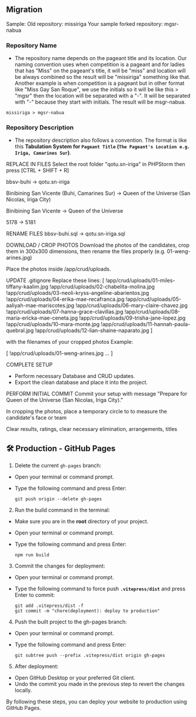 ## Migration 

Sample:
Old repository: missiriga
Your sample forked repository: mgsr-nabua 


### Repository Name

- The repository name depends on the pageant title and its location. Our naming convention uses when competition is a pageant and for ladies that has "Miss" on the pageant's title, it will be "miss" and location will be always combined so the result will be "missiriga" something like that. Another example is when competition is a pageant but in other format like "Miss Gay San Roque", we use the initials so it will be like this > "mgsr" then the location will be separated with a "-".  It will be separated with "-" because they start with initials. The result will be msgr-nabua.

```
missiriga > mgsr-nabua
```

### Repository Description

- The repository description also follows a convention. The format is like this **Tabulation System for `Pageant Title` (`The Pageant's Location e.g. Iriga, Camarines Sur`)**. 



REPLACE IN FILES
Select the root folder "qotu.sn-iriga" in PHPStorm then press [CTRL + SHIFT + R]

bbsv-buhi
-> qotu.sn-iriga

Binibining San Vicente (Buhi, Camarines Sur)
-> Queen of the Universe (San Nicolas, Iriga City)

Binibining San Vicente
-> Queen of the Universe

5178
-> 5181



RENAME FILES
bbsv-buhi.sql
-> qotu.sn-iriga.sql



DOWNLOAD / CROP PHOTOS
Download the photos of the candidates, crop them in 300x300 dimensions, then rename the files properly (e.g. 01-weng-arines.jpg)

Place the photos inside /app/crud/uploads.

UPDATE .gitignore
Replace these lines:
[
!app/crud/uploads/01-miles-tiffany-kaalim.jpg
!app/crud/uploads/02-chabelita-molina.jpg
!app/crud/uploads/03-neoli-kryss-angeline-abarientos.jpg
!app/crud/uploads/04-erika-mae-recafranca.jpg
!app/crud/uploads/05-aaliyah-mae-mariscotes.jpg
!app/crud/uploads/06-mary-claire-chavez.jpg
!app/crud/uploads/07-hanna-grace-clavillas.jpg
!app/crud/uploads/08-maria-ericka-mae-ceneta.jpg
!app/crud/uploads/09-trisha-jane-lopez.jpg
!app/crud/uploads/10-mara-monte.jpg
!app/crud/uploads/11-hannah-paula-quebral.jpg
!app/crud/uploads/12-lian-shaine-naparato.jpg
]

with the filenames of your cropped photos
Example:

[
!app/crud/uploads/01-weng-arines.jpg
...
]



COMPLETE SETUP
- Perform necessary Database and CRUD updates.
- Export the clean database and place it into the project.



PERFORM INITIAL COMMIT
Commit your setup with message "Prepare for Queen of the Universe (San Nicolas, Iriga City)."

In cropping the photos, place a temporary circle to to measure the candidate's face or team

Clear results, ratings, clear necessary elimination, arrangements, titles


## 🛠️ Production - GitHub Pages

1. Delete the current `gh-pages` branch:

- Open your terminal or command prompt.
- Type the following command and press Enter:

   ```shell
   git push origin --delete gh-pages
   ```

2. Run the build command in the terminal:

- Make sure you are in the **root** directory of your project.
- Open your terminal or command prompt.
- Type the following command and press Enter:

   ```shell   
   npm run build
   ```

3. Commit the changes for deployment:

- Open your terminal or command prompt.
- Type the following command to force push **`.vitepress/dist`** and press Enter to commit:

   ```shell
   git add .vitepress/dist -f
   git commit -m "chore(deployment): deploy to production"
   ```

4. Push the built project to the gh-pages branch:

- Open your terminal or command prompt.
- Type the following command and press Enter:

   ```shell
   git subtree push --prefix .vitepress/dist origin gh-pages
   ```

5. After deployment:

- Open GitHub Desktop or your preferred Git client.
- Undo the commit you made in the previous step to revert the changes locally.

By following these steps, you can deploy your website to production using GitHub Pages.